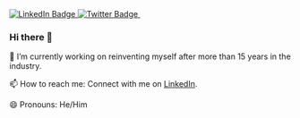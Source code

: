 <div id="badges">
  <a href="https://www.linkedin.com/in/chiranjibmazumdar/">
    <img src="https://img.shields.io/badge/LinkedIn-blue?style=for-the-badge&logo=linkedin&logoColor=white" alt="LinkedIn Badge"/>
  </a>
  <a href="https://twitter.com/chiranjibm">
    <img src="https://img.shields.io/badge/Twitter-blue?style=for-the-badge&logo=twitter&logoColor=white" alt="Twitter Badge"/>
  </a>
  <img src="https://komarev.com/ghpvc/?username=your-github-username&style=flat-square&color=blue" alt=""/>
</div>


### Hi there 👋

<!--
**CMAZ83/CMAZ83** is a ✨ _special_ ✨ repository because its `README.md` (this file) appears on your GitHub profile.

Here are some ideas to get you started:

- 🔭 I’m currently working on reinventing myself after more than 17 years in the industry.
- 🌱 I’m currently learning Data Science.
- 👯 I’m looking to collaborate on ...
- 🤔 I’m looking for help with ...
- 💬 Ask me about ...
- 📫 How to reach me: ...
- 😄 Pronouns: ...
- ⚡ Fun fact: ...
-->
🔭 I’m currently working on reinventing myself after more than 15 years in the industry. 

📫 How to reach me: Connect with me on [LinkedIn](https://www.linkedin.com/in/chiranjibmazumdar/). 

😄 Pronouns: He/Him
